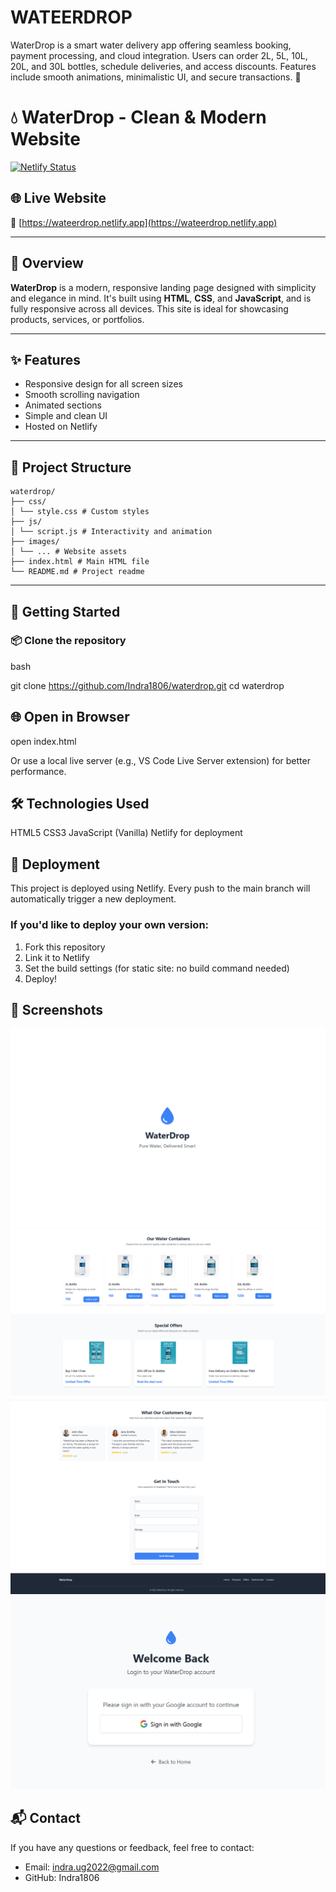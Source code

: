 # WATEERDROP
WaterDrop is a smart water delivery app offering seamless booking, payment processing, and cloud integration. Users can order 2L, 5L, 10L, 20L, and 30L bottles, schedule deliveries, and access discounts. Features include smooth animations, minimalistic UI, and secure transactions. 🚀

# 💧 WaterDrop - Clean & Modern Website

[![Netlify Status](https://api.netlify.com/api/v1/badges/4f7f434c-b048-4c4e-88cf-5dbc0f0f9fd4/deploy-status)](https://app.netlify.com/projects/wateerdrop/deploys)
## 🌐 Live Website

🔗 [https://wateerdrop.netlify.app](https://wateerdrop.netlify.app)

---

## 📄 Overview

**WaterDrop** is a modern, responsive landing page designed with simplicity and elegance in mind. It's built using **HTML**, **CSS**, and **JavaScript**, and is fully responsive across all devices. This site is ideal for showcasing products, services, or portfolios.

---

## ✨ Features

- Responsive design for all screen sizes
- Smooth scrolling navigation
- Animated sections
- Simple and clean UI
- Hosted on Netlify

---

## 📁 Project Structure
```
waterdrop/
├── css/
│ └── style.css # Custom styles
├── js/
│ └── script.js # Interactivity and animation
├── images/
│ └── ... # Website assets
├── index.html # Main HTML file
└── README.md # Project readme
```

---

## 🚀 Getting Started

### 📦 Clone the repository

bash

git clone https://github.com/Indra1806/waterdrop.git
cd waterdrop

## 🌐 Open in Browser

open index.html

Or use a local live server (e.g., VS Code Live Server extension) for better performance.

## 🛠 Technologies Used

HTML5
CSS3
JavaScript (Vanilla)
Netlify for deployment

## 🧪 Deployment
This project is deployed using Netlify. Every push to the main branch will automatically trigger a new deployment.

### If you'd like to deploy your own version:

1. Fork this repository
2. Link it to Netlify
3. Set the build settings (for static site: no build command needed)
4. Deploy!

## 📸 Screenshots
![image screenshot](https://github.com/Indra1806/WATEERDROP/blob/main/images/Screenshot%202025-05-30%20213817.png)
![image screenshot](https://github.com/Indra1806/WATEERDROP/blob/main/images/Screenshot%202025-05-30%20220840.png)
![image screenshot](https://github.com/Indra1806/WATEERDROP/blob/main/images/Screenshot%202025-05-30%20220858.png)
![image screenshot](https://github.com/Indra1806/WATEERDROP/blob/main/images/Screenshot%202025-05-30%20221340.png)



## 📬 Contact
If you have any questions or feedback, feel free to contact:
* Email: indra.ug2022@gmail.com
* GitHub: Indra1806
